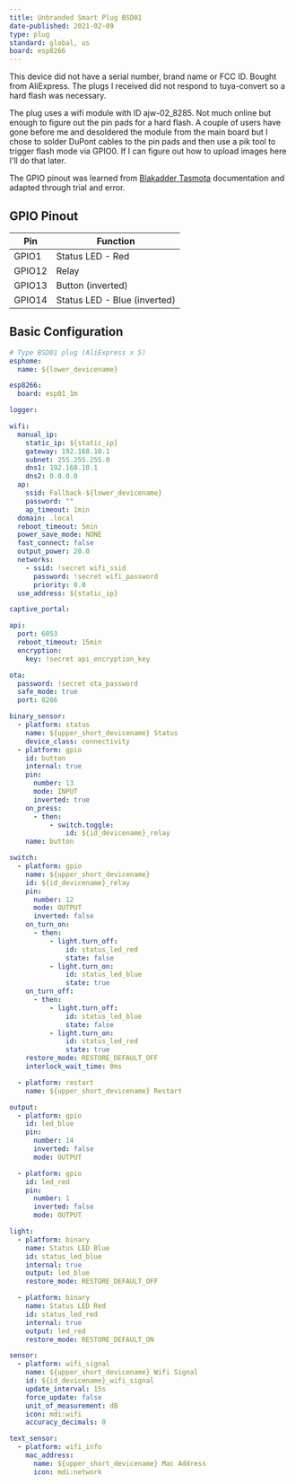 ```yaml
---
title: Unbranded Smart Plug BSD01
date-published: 2021-02-09
type: plug
standard: global, us
board: esp8266
---
```


This device did not have a serial number, brand name or FCC ID. Bought from AliExpress. The plugs I received did not respond to tuya-convert so a hard flash was necessary.

The plug uses a wifi module with ID ajw-02_8285. Not much online but enough to figure out the pin pads for a hard flash. A couple of users have gone before me and desoldered the module from the main board but I chose to solder DuPont cables to the pin pads and then use a pik tool to trigger flash mode via GPIO0. If I can figure out how to upload images here I'll do that later.

The GPIO pinout was learned from [Blakadder Tasmota](https://templates.blakadder.com/BSD01.html) documentation and adapted through trial and error.

## GPIO Pinout

| Pin    | Function                     |
| ------ | ---------------------------- |
| GPIO1  | Status LED - Red             |
| GPIO12 | Relay                        |
| GPIO13 | Button (inverted)            |
| GPIO14 | Status LED - Blue (inverted) |

## Basic Configuration

```yaml
# Type BSD01 plug (AliExpress x 5)
esphome:
  name: ${lower_devicename}

esp8266:
  board: esp01_1m

logger:

wifi:
  manual_ip:
    static_ip: ${static_ip}
    gateway: 192.168.10.1
    subnet: 255.255.255.0
    dns1: 192.168.10.1
    dns2: 0.0.0.0
  ap:
    ssid: Fallback-${lower_devicename}
    password: ""
    ap_timeout: 1min
  domain: .local
  reboot_timeout: 5min
  power_save_mode: NONE
  fast_connect: false
  output_power: 20.0
  networks:
    - ssid: !secret wifi_ssid
      password: !secret wifi_password
      priority: 0.0
  use_address: ${static_ip}

captive_portal:

api:
  port: 6053
  reboot_timeout: 15min
  encryption:
    key: !secret api_encryption_key

ota:
  password: !secret ota_password
  safe_mode: true
  port: 8266

binary_sensor:
  - platform: status
    name: ${upper_short_devicename} Status
    device_class: connectivity
  - platform: gpio
    id: button
    internal: true
    pin:
      number: 13
      mode: INPUT
      inverted: true
    on_press:
      - then:
          - switch.toggle:
              id: ${id_devicename}_relay
    name: button

switch:
  - platform: gpio
    name: ${upper_short_devicename}
    id: ${id_devicename}_relay
    pin:
      number: 12
      mode: OUTPUT
      inverted: false
    on_turn_on:
      - then:
          - light.turn_off:
              id: status_led_red
              state: false
          - light.turn_on:
              id: status_led_blue
              state: true
    on_turn_off:
      - then:
          - light.turn_off:
              id: status_led_blue
              state: false
          - light.turn_on:
              id: status_led_red
              state: true
    restore_mode: RESTORE_DEFAULT_OFF
    interlock_wait_time: 0ms

  - platform: restart
    name: ${upper_short_devicename} Restart

output:
  - platform: gpio
    id: led_blue
    pin:
      number: 14
      inverted: false
      mode: OUTPUT

  - platform: gpio
    id: led_red
    pin:
      number: 1
      inverted: false
      mode: OUTPUT

light:
  - platform: binary
    name: Status LED Blue
    id: status_led_blue
    internal: true
    output: led_blue
    restore_mode: RESTORE_DEFAULT_OFF

  - platform: binary
    name: Status LED Red
    id: status_led_red
    internal: true
    output: led_red
    restore_mode: RESTORE_DEFAULT_ON

sensor:
  - platform: wifi_signal
    name: ${upper_short_devicename} Wifi Signal
    id: ${id_devicename}_wifi_signal
    update_interval: 15s
    force_update: false
    unit_of_measurement: dB
    icon: mdi:wifi
    accuracy_decimals: 0

text_sensor:
  - platform: wifi_info
    mac_address:
      name: ${upper_short_devicename} Mac Address
      icon: mdi:network
```
